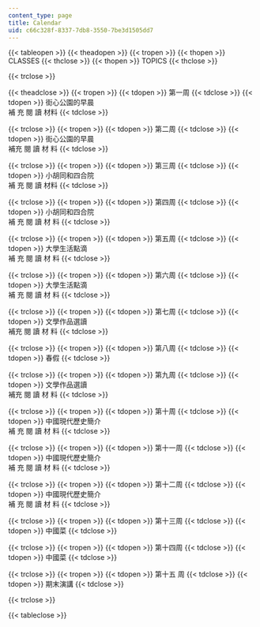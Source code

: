 ```yaml
---
content_type: page
title: Calendar
uid: c66c328f-8337-7db8-3550-7be3d1505dd7
---
```


{{< tableopen >}}
{{< theadopen >}}
{{< tropen >}}
{{< thopen >}}
CLASSES
{{< thclose >}}
{{< thopen >}}
TOPICS
{{< thclose >}}

{{< trclose >}}

{{< theadclose >}}
{{< tropen >}}
{{< tdopen >}}
第一周
{{< tdclose >}}
{{< tdopen >}}
街心公園的早晨  
補 充 閱 讀 材料
{{< tdclose >}}

{{< trclose >}}
{{< tropen >}}
{{< tdopen >}}
第二周
{{< tdclose >}}
{{< tdopen >}}
街心公園的早晨  
補充 閱 讀 材 料
{{< tdclose >}}

{{< trclose >}}
{{< tropen >}}
{{< tdopen >}}
第三周
{{< tdclose >}}
{{< tdopen >}}
小胡同和四合院  
補 充 閱 讀 材料
{{< tdclose >}}

{{< trclose >}}
{{< tropen >}}
{{< tdopen >}}
第四周
{{< tdclose >}}
{{< tdopen >}}
小胡同和四合院  
補 充 閱 讀 材 料
{{< tdclose >}}

{{< trclose >}}
{{< tropen >}}
{{< tdopen >}}
第五周
{{< tdclose >}}
{{< tdopen >}}
大學生活點滴  
補 充 閱 讀 材 料
{{< tdclose >}}

{{< trclose >}}
{{< tropen >}}
{{< tdopen >}}
第六周
{{< tdclose >}}
{{< tdopen >}}
大學生活點滴  
補 充 閱 讀 材 料
{{< tdclose >}}

{{< trclose >}}
{{< tropen >}}
{{< tdopen >}}
第七周
{{< tdclose >}}
{{< tdopen >}}
文學作品選讀  
補充 閱 讀 材 料
{{< tdclose >}}

{{< trclose >}}
{{< tropen >}}
{{< tdopen >}}
第八周
{{< tdclose >}}
{{< tdopen >}}
春假
{{< tdclose >}}

{{< trclose >}}
{{< tropen >}}
{{< tdopen >}}
第九周
{{< tdclose >}}
{{< tdopen >}}
文學作品選讀  
補充 閱 讀 材 料
{{< tdclose >}}

{{< trclose >}}
{{< tropen >}}
{{< tdopen >}}
第十周
{{< tdclose >}}
{{< tdopen >}}
中國現代歷史簡介  
補 充 閱 讀 材 料
{{< tdclose >}}

{{< trclose >}}
{{< tropen >}}
{{< tdopen >}}
第十一周
{{< tdclose >}}
{{< tdopen >}}
中國現代歷史簡介  
補 充 閱 讀 材 料
{{< tdclose >}}

{{< trclose >}}
{{< tropen >}}
{{< tdopen >}}
第十二周
{{< tdclose >}}
{{< tdopen >}}
中國現代歷史簡介  
補 充 閱 讀 材 料
{{< tdclose >}}

{{< trclose >}}
{{< tropen >}}
{{< tdopen >}}
第十三周
{{< tdclose >}}
{{< tdopen >}}
中國菜
{{< tdclose >}}

{{< trclose >}}
{{< tropen >}}
{{< tdopen >}}
第十四周
{{< tdclose >}}
{{< tdopen >}}
中國菜
{{< tdclose >}}

{{< trclose >}}
{{< tropen >}}
{{< tdopen >}}
第十五 周
{{< tdclose >}}
{{< tdopen >}}
期末演講
{{< tdclose >}}

{{< trclose >}}

{{< tableclose >}}